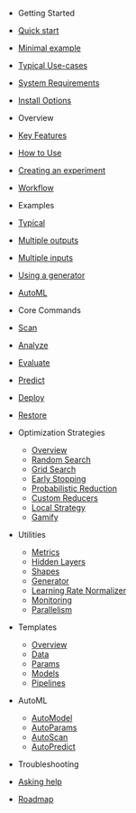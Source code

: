 - Getting Started

 - [Quick start](README.md#quick-start)
 - [Minimal example](README.md#minimal-example)
 - [Typical Use-cases](README.md#typical-use-cases)
 - [System Requirements](README.md#system-requirements)
 - [Install Options](Install_Options.md)


- Overview

 - [Key Features](Overview.md#key-features)
 - [How to Use](Overview.md#how-to-use)
 - [Creating an experiment](Overview.md#creating-an-experiment)
 - [Workflow](Workflow.md)

- Examples

 - [Typical](Examples_Typical.md)
 - [Multiple outputs](Examples_Multiple_Outputs.md)
 - [Multiple inputs](Examples_Multiple_Inputs.md)
 - [Using a generator](Examples_Generator.md)
 - [AutoML](Examples_AutoML.md)

- Core Commands

 - [Scan](Scan.md)
 - [Analyze](Analyze.md)
 - [Evaluate](Evaluate.md)
 - [Predict](Predict.md)
 - [Deploy](Deploy.md)
 - [Restore](Restore.md)

- Optimization Strategies

  - [Overview](Optimization_Strategies.md#optimization-strategies)
  - [Random Search](Optimization_Strategies.md#random-search)
  - [Grid Search](Optimization_Strategies.md#grid-search)
  - [Early Stopping](Optimization_Strategies.md#early-stopping)
  - [Probabilistic Reduction](Probabilistic_Reduction.md)
  - [Custom Reducers](Custom_Reducers.md)
  - [Local Strategy](Local_Strategy.md)
  - [Gamify](Gamify.md)

- Utilities

  - [Metrics](Metrics.md)
  - [Hidden Layers](Hidden_Layers.md)
  - [Shapes](Hidden_Layers.md#shapes)
  - [Generator](Generator.md)
  - [Learning Rate Normalizer](Learning_Rate_Normalizer.md)
  - [Monitoring](Monitoring.md)
  - [Parallelism](Parallelism.md)

- Templates

  - [Overview](Templates.md)
  - [Data](Templates.md#datasets)
  - [Params](Templates.md#params)
  - [Models](Templates.md#models)
  - [Pipelines](Templates.md#pipelines)

- AutoML

  - [AutoModel](AutoModel.md)
  - [AutoParams](AutoParams.md)
  - [AutoScan](AutoScan.md)
  - [AutoPredict](AutoPredict.md)

- Troubleshooting

 - [Asking help](Asking_Help.md)
 - [Roadmap](Roadmap.md)
